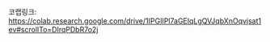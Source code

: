 코랩링크: https://colab.research.google.com/drive/1IPGIIPl7aGEIqLgQVJqbXnOqvjsat1ev#scrollTo=DIrqPDbR7o2j
